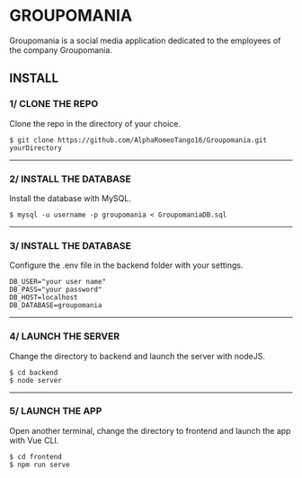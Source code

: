 # GROUPOMANIA
Groupomania is a social media application dedicated to the employees of the company Groupomania.
## INSTALL
### 1/ CLONE THE REPO 
Clone the repo in the directory of your choice.
```
$ git clone https://github.com/AlphaRomeoTango16/Groupomania.git yourDirectory
```
---
### 2/ INSTALL THE DATABASE
Install the database with MySQL.
```
$ mysql -u username -p groupomania < GroupomaniaDB.sql
```
---
### 3/ INSTALL THE DATABASE
Configure the .env file in the backend folder with your settings.
```
DB_USER="your user name"
DB_PASS="your password"
DB_HOST=localhost
DB_DATABASE=groupomania
```
---
### 4/ LAUNCH THE SERVER
Change the directory to backend and launch the server with nodeJS.
```
$ cd backend
$ node server
```
---
### 5/ LAUNCH THE APP
Open another terminal, change the directory to frontend and launch the app with Vue CLI.
```
$ cd frontend
$ npm run serve
```
